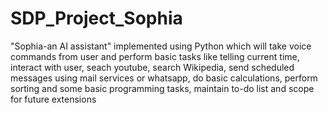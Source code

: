 # SDP_Project_Sophia
"Sophia-an AI assistant" implemented using Python which will take voice commands from user and perform basic tasks like telling current time, interact with user, seach youtube, search Wikipedia, send scheduled messages using mail services or whatsapp, do basic calculations, perform sorting and some basic programming tasks, maintain to-do list and scope for future extensions
